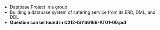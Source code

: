 - Database Project in a group
- Building a database system of catering service from its ERD, DML, and DDL
- **Question can be found in O212-ISYS6169-AT01-00.pdf**
